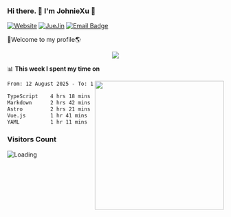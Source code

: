 ### Hi there. 👋 I'm JohnieXu :lemon:

[![Website](https://img.shields.io/badge/-Website-c14438?style=flat-square&logo=w&logoColor=white)](https://johniexu.github.io/)
[![JueJin](https://img.shields.io/badge/-JueJin-c14438?style=flat-square&logo=j&logoColor=white)](https://juejin.cn/user/2277843822444958)
[![Email Badge](https://img.shields.io/badge/-Email-c14438?style=flat-square&logo=Email&logoColor=white&link=mailto:281910378@qq.com)](mailto:281910378@qq.com)

🚀Welcome to my profile🌎

<center>
<img align='center' src="https://images.unsplash.com/photo-1690689636978-90d0f3592791?ixlib=rb-4.0.3&ixid=M3wxMjA3fDB8MHxwaG90by1wYWdlfHx8fGVufDB8fHx8fA%3D%3D&auto=format&fit=crop&w=2070&q=80">
</center>

📊 **This week I spent my time on**

<img align='right' width="300" src="https://github-readme-stats.vercel.app/api?username=JohnieXu&show_icons=true&title_color=fff&icon_color=79ff97&text_color=9f9f9f&bg_color=151515&count_private=true">

<!--START_SECTION:waka-->

```txt
From: 12 August 2025 - To: 19 August 2025

TypeScript    4 hrs 18 mins   ███████▒░░░░░░░░░░░░░░░░░   29.48 %
Markdown      2 hrs 42 mins   ████▓░░░░░░░░░░░░░░░░░░░░   18.57 %
Astro         2 hrs 21 mins   ████░░░░░░░░░░░░░░░░░░░░░   16.10 %
Vue.js        1 hr 41 mins    ███░░░░░░░░░░░░░░░░░░░░░░   11.53 %
YAML          1 hr 11 mins    ██░░░░░░░░░░░░░░░░░░░░░░░   08.16 %
```

<!--END_SECTION:waka-->

### Visitors Count
<img align="left" src = "https://profile-counter.glitch.me/JohnieXu/count.svg" alt ="Loading">
